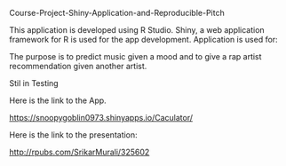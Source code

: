 Course-Project-Shiny-Application-and-Reproducible-Pitch

This application is developed using R Studio. Shiny, a web application framework for R is used for the app development. Application is used for:

The purpose is to predict music given a mood and to give a rap artist recommendation given another artist.

Stil in Testing

Here is the link to the App.

https://snoopygoblin0973.shinyapps.io/Caculator/

Here is the link to the presentation:

http://rpubs.com/SrikarMurali/325602

